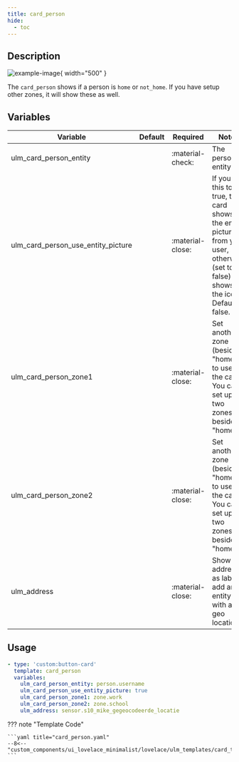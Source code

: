 ```yaml
---
title: card_person
hide:
  - toc
---
```

<!-- markdownlint-disable MD046 -->

## Description

![example-image](../../assets/img/ulm_cards/card_person.png){ width="500" }

The `card_person` shows if a person is `home` or `not_home`. If you have setup other zones, it will show these as well.

## Variables

| Variable | Default | Required         | Notes             |
|----------|---------|------------------|-------------------|
| ulm_card_person_entity     |         | :material-check: | The person entity |
| ulm_card_person_use_entity_picture |       | :material-close: | If you set this to true, the card shows the entity picture from your user, otherwise (set to false) shows the icon. Default is false. |
| ulm_card_person_zone1     |         | :material-close: | Set another zone (beside "home") to use for the card. You can set up two zones besides "home". |
| ulm_card_person_zone2     |         | :material-close: | Set another zone (beside "home") to use for the card. You can set up two zones besides "home". |
| ulm_address     |         | :material-close: | Show an address as label, add an entity with a geo location |

## Usage

```yaml
- type: 'custom:button-card'
  template: card_person
  variables:
    ulm_card_person_entity: person.username
    ulm_card_person_use_entity_picture: true
    ulm_card_person_zone1: zone.work
    ulm_card_person_zone2: zone.school
    ulm_address: sensor.s10_mike_gegeocodeerde_locatie
```

??? note "Template Code"

    ```yaml title="card_person.yaml"
    --8<-- "custom_components/ui_lovelace_minimalist/lovelace/ulm_templates/card_templates/cards/card_person.yaml"
    ```
